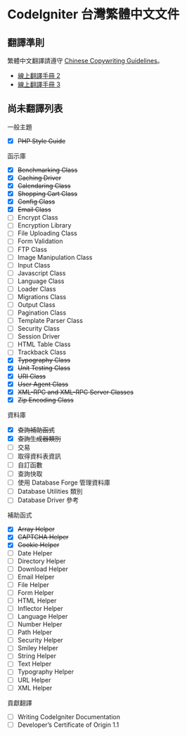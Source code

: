 # CodeIgniter 台灣繁體中文文件

## 翻譯準則

繁體中文翻譯請遵守 [Chinese Copywriting Guidelines](https://github.com/sparanoid/chinese-copywriting-guidelines)。

* [線上翻譯手冊 2](http://codeigniter.org.tw/user_guide/)
* [線上翻譯手冊 3](http://codeigniter.org.tw/userguide3/)

## 尚未翻譯列表

一般主題

* [x] <del>PHP Style Guide</del>

函示庫

* [x] <del>Benchmarking Class</del>
* [x] <del>Caching Driver</del>
* [x] <del>Calendaring Class</del>
* [x] <del>Shopping Cart Class</del> 
* [x] <del>Config Class</del> 
* [x] <del>Email Class</del> 
* [ ] Encrypt Class
* [ ] Encryption Library
* [ ] File Uploading Class
* [ ] Form Validation
* [ ] FTP Class
* [ ] Image Manipulation Class
* [ ] Input Class
* [ ] Javascript Class
* [ ] Language Class
* [ ] Loader Class
* [ ] Migrations Class
* [ ] Output Class
* [ ] Pagination Class
* [ ] Template Parser Class
* [ ] Security Class
* [ ] Session Driver
* [ ] HTML Table Class
* [ ] Trackback Class
* [x] <del>Typography Class</del>
* [x] <del>Unit Testing Class</del>
* [x] <del>URI Class</del>
* [x] <del>User Agent Class</del>
* [x] <del>XML-RPC and XML-RPC Server Classes</del>
* [x] <del>Zip Encoding Class</del>

資料庫

* [x] <del>查詢補助函式</del>
* [x] <del>查詢生成器類別</del>
* [ ] 交易
* [ ] 取得資料表資訊
* [ ] 自訂函數
* [ ] 查詢快取
* [ ] 使用 Database Forge 管理資料庫
* [ ] Database Utilities 類別
* [ ] Database Driver 參考

補助函式

* [x] <del>Array Helper</del>
* [x] <del>CAPTCHA Helper</del>
* [x] <del>Cookie Helper</del>
* [ ] Date Helper
* [ ] Directory Helper
* [ ] Download Helper
* [ ] Email Helper
* [ ] File Helper
* [ ] Form Helper
* [ ] HTML Helper
* [ ] Inflector Helper
* [ ] Language Helper
* [ ] Number Helper
* [ ] Path Helper
* [ ] Security Helper
* [ ] Smiley Helper
* [ ] String Helper
* [ ] Text Helper
* [ ] Typography Helper
* [ ] URL Helper
* [ ] XML Helper

貢獻翻譯

* [ ] Writing CodeIgniter Documentation
* [ ] Developer’s Certificate of Origin 1.1
